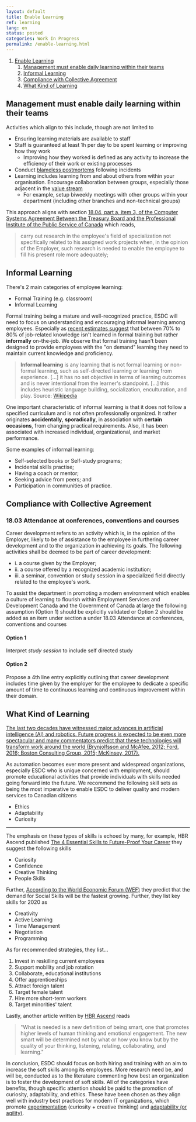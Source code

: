 ```yaml
---
layout: default
title: Enable Learning
ref: learning
lang: en
status: posted
categories: Work In Progress
permalink: /enable-learning.html
---
```


1. [Enable Learning](#enable-learning)
   1. [Management must enable daily learning within their teams](#management-must-enable-daily-learning-within-their-teams)
   2. [Informal Learning](#informal-learning)
   3. [Compliance with Collective Agreement](#compliance-with-collective-agreement)
   4. [What Kind of Learning](#what-kind-of-learning)

## Management must enable daily learning within their teams

Activities which align to this include, though are not limited to

- Ensuring learning materials are available to staff
- Staff is guaranteed at least 1h per day to be spent learning or improving how they work
  - Improving how they worked is defined as any activity to increase the efficiency of their work or existing processes
- Conduct [blameless postmortems](https://landing.google.com/sre/sre-book/chapters/postmortem-culture/) following incidents
- Learning includes learning from and about others from within your organisation. Encourage collaboration between groups, especially those adjacent in the [value stream](https://dzone.com/articles/value-stream-mapping-and-devops)
  - For example, setup biweekly meetings with other groups within your department (including other branches and non-technical groups)

This approach aligns with section [18.04, part a, item 3, of the Computer Systems Agreement Between the Treasury Board and the Professional Institute of the Public Service of Canada](https://www.tbs-sct.gc.ca/agreements-conventions/view-visualiser-eng.aspx?id=1#toc12212212224) which reads,

> carry out research in the employee's field of specialization not specifically related to his assigned work projects when, in the opinion of the Employer, such research is needed to enable the employee to fill his present role more adequately;

## Informal Learning

There's 2 main categories of employee learning:

- Formal Training (e.g. classroom)
- Informal Learning

Formal training being a mature and well-recognized practice, ESDC will need to focus on understanding and encouraging informal learning among employees.
Especially as [recent estimates suggest](https://www.groupoe.com/wp-content/uploads/2020/08/Accelerating_On-the-Job-Learning_-_White_Paper.pdf) that between 70% to 80% of job-related knowledge isn't learned in formal training but rather **informally** on-the-job.
We observe that formal training hasn't been designed to provide employees with the "on demand" learning they need to maintain current knowledge and proficiency.

> **Informal learning** is any learning that is not formal learning or non-formal learning, such as self-directed learning or learning from experience. [...] it has no set objective in terms of learning outcomes and is never intentional from the learner's standpoint. [...] this includes heuristic language building, socialization, enculturation, and play.
> Source: [Wikipedia](https://en.wikipedia.org/wiki/Informal_learning)

One important characteristic of informal learning is that it does not follow a specified curriculum and is not often professionally organized.
It rather originates **accidentally**, **sporadically**, in association with **certain occasions**, from changing practical requirements.
Also, it has been associated with increased individual, organizational, and market performance.

Some examples of informal learning:

- Self-selected books or Self-study programs;
- Incidental skills practise;
- Having a coach or mentor;
- Seeking advice from peers; and
- Participation in communities of practice.

## Compliance with Collective Agreement

### 18.03 Attendance at conferences, conventions and courses

Career development refers to an activity which is, in the opinion of the Employer, likely to be of assistance to the employee in furthering career development and to the organization in achieving its goals. The following activities shall be deemed to be part of career development:

- i. a course given by the Employer;
- ii. a course offered by a recognized academic institution;
- iii. a seminar, convention or study session in a specialized field directly related to the employee's work.

To assist the department in promoting a modern environment which enables a culture of learning to flourish within Employment Services and Development Canada and the Government of Canada at large the following assumption (Option 1) should be explicitly validated or Option 2 should be added as an item under section a under 18.03 Attendance at conferences, conventions and courses

#### Option 1

Interpret *study session* to include self directed study

#### Option 2

Propose a 4th line entry explicitly outlining that career development includes time given by the employer for the employee to dedicate a specific amount of time to continuous learning and continuous improvement within their domain.

## What Kind of Learning

[The last two decades have witnessed major advances in artificial intelligence (AI) and
robotics. Future progress is expected to be even more spectacular and many commentators predict that these technologies will transform work around the world (Brynjolfsson
and McAfee, 2012; Ford, 2016; Boston Consulting Group, 2015; McKinsey, 2017).](https://www.nber.org/papers/w24196.pdf)

As automation becomes ever more present and widespread organizations, especially ESDC who is unique concerned with employment, should promote educational activities that provide individuals with skills needed going forward into the future. We recommend the following skill sets as being the most imperative to enable ESDC to deliver quality and modern services to Canadian citizens

- Ethics
- Adaptability
- Curiosity

___

The emphasis on these types of skills is echoed by many, for example, HBR Ascend published [The 4 Essential Skills to Future-Proof Your Career](https://hbrascend.org/topics/the-4-essential-skills-to-future-proof-your-career/) they suggest the following skills

- Curiosity
- Confidence
- Creative Thinking
- People Skills

Further, [According to the World Economic Forum (WEF)](http://www3.weforum.org/docs/WEF_Future_of_Jobs.pdf) they predict that the demand for Social Skills will be the fastest growing. Further, they list key skills for 2020 as

- Creativity
- Active Learning
- Time Management
- Negotiation
- Programming

As for recommended strategies, they list...

1. Invest in reskilling current employees
2. Support mobility and job rotation
3. Collaborate, educational institutions
4. Offer apprenticeships
5. Attract foreign talent
6. Target female talent
7. Hire more short-term workers
8. Target minorities' talent

Lastly, another article written by [HBR Ascend](https://hbrascend.org/topics/what-will-smart-mean-in-the-ai-age/) reads

> "What is needed is a new definition of being smart, one that promotes higher levels of human thinking and emotional engagement. The new smart will be determined not by what or how you know but by the quality of your thinking, listening, relating, collaborating, and learning."

In conclusion, ESDC should focus on both hiring and training with an aim to increase the soft skills among its employees. More research need be, and will be, conducted as to the literature commenting how best an organization is to foster the development of soft skills. All of the categories have benefits, though specific attention should be paid to the promotion of curiosity, adaptability, and ethics. These have been chosen as they align well with industry best practices for modern IT organizations, which promote [experimentation](https://itrevolution.com/three-ways-revisited-devops-handbook/) (curiosity + creative thinking) and [adaptability (or agility)](https://www.agilealliance.org/agile101/).
